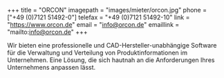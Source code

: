 +++
title = "ORCON"
imagepath = "images/mieter/orcon.jpg"
phone = ["+49 (0)7121 51492-0"]
telefax = "+49 (0)7121 51492-10"
link = "https://www.orcon.de"
email = "info@orcon.de"
emaillink = "mailto:info@orcon.de"
+++

Wir bieten eine professionelle und CAD-Hersteller-unabhängige Software für die Verwaltung und Verteilung von Produktinformationen im Unternehmen. Eine Lösung, die sich hautnah an die Anforderungen Ihres Unternehmens anpassen lässt.